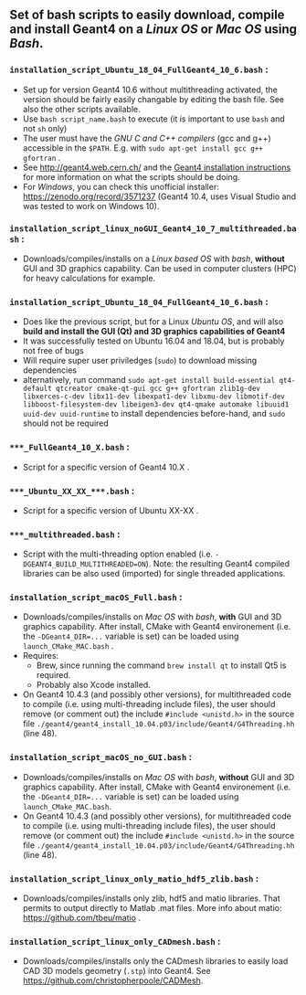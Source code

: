 ## Set of bash scripts to easily download, compile and install Geant4 on a *Linux OS* or *Mac OS* using *Bash*.
### `installation_script_Ubuntu_18_04_FullGeant4_10_6.bash` :
- Set up for version Geant4 10.6 without multithreading activated, the version should be fairly easily changable by editing the bash file. See also the other scripts available.
- Use `bash script_name.bash` to execute (it is important to use `bash` and not `sh` only)
- The user must have the *GNU C and C++ compilers* (gcc and g++) accessible in the `$PATH`. E.g. with `sudo apt-get install gcc g++ gfortran` .
- See http://geant4.web.cern.ch/ and the [Geant4 installation instructions](http://geant4-userdoc.web.cern.ch/geant4-userdoc/UsersGuides/InstallationGuide/html/index.html) for more information on what the scripts should be doing.
- For *Windows*, you can check this unofficial installer: https://zenodo.org/record/3571237 (Geant4 10.4, uses Visual Studio and was tested to work on Windows 10).

### `installation_script_linux_noGUI_Geant4_10_7_multithreaded.bash` :
- Downloads/compiles/installs on a *Linux based OS* with *bash*, **without** GUI and 3D graphics capability. Can be used in computer clusters (HPC) for heavy calculations for example.

### `installation_script_Ubuntu_18_04_FullGeant4_10_6.bash` :
- Does like the previous script, but for a Linux *Ubuntu OS*, and will also **build and install the GUI (Qt) and 3D graphics capabilities of Geant4**
- It was successfully tested on Ubuntu 16.04 and 18.04, but is probably not free of bugs
- Will require super user priviledges (`sudo`) to download missing dependencies
- alternatively, run command `sudo apt-get install build-essential qt4-default qtcreator cmake-qt-gui gcc g++ gfortran zlib1g-dev libxerces-c-dev libx11-dev libexpat1-dev libxmu-dev libmotif-dev libboost-filesystem-dev libeigen3-dev qt4-qmake automake libuuid1 uuid-dev uuid-runtime` to install dependencies before-hand, and `sudo` should not be required

### `***_FullGeant4_10_X.bash` :
* Script for a specific version of Geant4 10.X .

### `***_Ubuntu_XX_XX_***.bash` :
* Script for a specific version of Ubuntu XX-XX .

### `***_multithreaded.bash` :
* Script with the multi-threading option enabled (i.e. `-DGEANT4_BUILD_MULTITHREADED=ON`). Note: the resulting Geant4 compiled libraries can be also used (imported) for single threaded applications.

### `installation_script_macOS_Full.bash` :
* Downloads/compiles/installs on *Mac OS* with *bash*, **with** GUI and 3D graphics capability. After install, CMake with Geant4 environement (i.e. the `-DGeant4_DIR=...` variable is set) can be loaded using `launch_CMake_MAC.bash` .
* Requires:
  * Brew, since running the command `brew install qt` to install Qt5 is required.
  * Probably also Xcode installed.
* On Geant4 10.4.3 (and possibly other versions), for multithreaded code to compile (i.e. using multi-threading include files), the user should remove (or comment out) the include `#include <unistd.h>` in the source file `./geant4/geant4_install_10.04.p03/include/Geant4/G4Threading.hh` (line 48).

### `installation_script_macOS_no_GUI.bash` :
- Downloads/compiles/installs on *Mac OS* with *bash*, **without** GUI and 3D graphics capability. After install, CMake with Geant4 environement (i.e. the `-DGeant4_DIR=...` variable is set) can be loaded using `launch_CMake_MAC.bash`.
- On Geant4 10.4.3 (and possibly other versions), for multithreaded code to compile (i.e. using multi-threading include files), the user should remove (or comment out) the include `#include <unistd.h>` in the source file `./geant4/geant4_install_10.04.p03/include/Geant4/G4Threading.hh` (line 48).

### `installation_script_linux_only_matio_hdf5_zlib.bash` :
* Downloads/compiles/installs only zlib, hdf5 and matio libraries. That permits to output directly to Matlab .mat files. More info about matio: https://github.com/tbeu/matio .

### `installation_script_linux_only_CADmesh.bash` :
* Downloads/compiles/installs only the CADmesh libraries to easily load CAD 3D models geometry (`.stp`) into Geant4. See https://github.com/christopherpoole/CADMesh.


